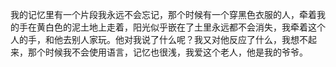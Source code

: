 我的记忆里有一个片段我永远不会忘记，那个时候有一个穿黑色衣服的人，牵着我的手在黄白色的泥土地上走着，阳光似乎嵌在了土里永远都不会消失，我牵着这个人的手，和他去别人家玩。他对我说了什么呢？我又对他反应了什么，我想不起来，那个时候我不会使用语言，记忆也很浅，我爱这个老人，他是我的爷爷。

